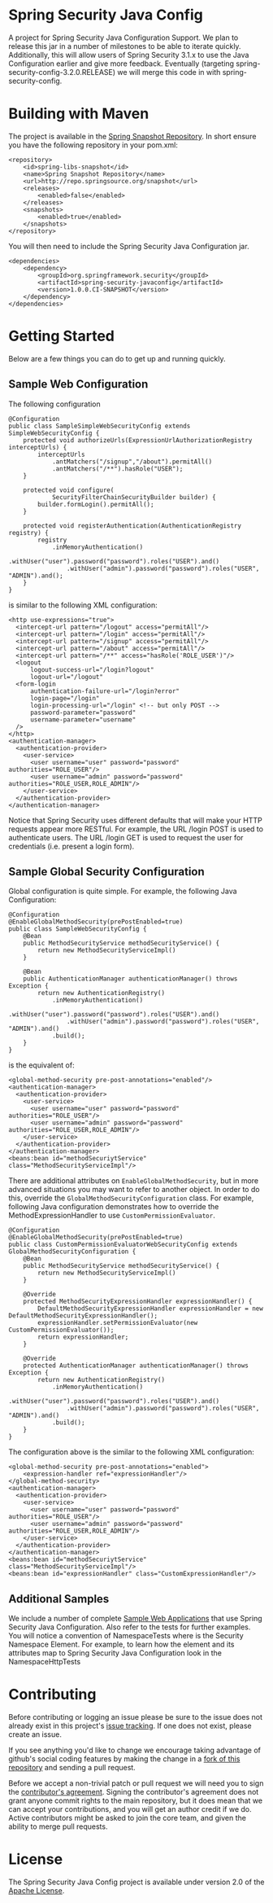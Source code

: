 Spring Security Java Config
======================

A project for Spring Security Java Configuration Support. We plan to release this jar in a number of milestones
to be able to iterate quickly. Additionally, this will allow users of Spring Security 3.1.x to use the
Java Configuration earlier and give more feedback. Eventually (targeting spring-security-config-3.2.0.RELEASE)
we will merge this code in with spring-security-config.

Building with Maven
==============

The project is available in the [Spring Snapshot Repository](https://github.com/SpringSource/spring-framework/wiki/SpringSource-repository-FAQ).
In short ensure you have the following repository in your pom.xml:

    <repository>
        <id>spring-libs-snapshot</id>
        <name>Spring Snapshot Repository</name>
        <url>http://repo.springsource.org/snapshot</url>
        <releases>
            <enabled>false</enabled>
        </releases>
        <snapshots>
            <enabled>true</enabled>
        </snapshots>
    </repository>

You will then need to include the Spring Security Java Configuration jar.

    <dependencies>
        <dependency>
            <groupId>org.springframework.security</groupId>
            <artifactId>spring-security-javaconfig</artifactId>
            <version>1.0.0.CI-SNAPSHOT</version>
        </dependency>
    </dependencies>


Getting Started
======================

Below are a few things you can do to get up and running quickly.

Sample Web Configuration
----------------------

The following configuration

    @Configuration
    public class SampleSimpleWebSecurityConfig extends SimpleWebSecurityConfig {
        protected void authorizeUrls(ExpressionUrlAuthorizationRegistry interceptUrls) {
            interceptUrls
                .antMatchers("/signup","/about").permitAll()
                .antMatchers("/**").hasRole("USER");
        }

        protected void configure(
                SecurityFilterChainSecurityBuilder builder) {
            builder.formLogin().permitAll();
        }

        protected void registerAuthentication(AuthenticationRegistry registry) {
            registry
                .inMemoryAuthentication()
                    .withUser("user").password("password").roles("USER").and()
                    .withUser("admin").password("password").roles("USER", "ADMIN").and();
        }
    }

is similar to the following XML configuration:

    <http use-expressions="true">
      <intercept-url pattern="/logout" access="permitAll"/>
      <intercept-url pattern="/login" access="permitAll"/>
      <intercept-url pattern="/signup" access="permitAll"/>
      <intercept-url pattern="/about" access="permitAll"/>
      <intercept-url pattern="/**" access="hasRole('ROLE_USER')"/>
      <logout
          logout-success-url="/login?logout"
          logout-url="/logout"
      <form-login
          authentication-failure-url="/login?error"
          login-page="/login"
          login-processing-url="/login" <!-- but only POST -->
          password-parameter="password"
          username-parameter="username"
      />
    </http>
    <authentication-manager>
      <authentication-provider>
        <user-service>
          <user username="user" password="password" authorities="ROLE_USER"/>
          <user username="admin" password="password" authorities="ROLE_USER,ROLE_ADMIN"/>
        </user-service>
      </authentication-provider>
    </authentication-manager>

Notice that Spring Security uses different defaults that will make your HTTP requests appear more RESTful. For example, the URL /login POST is used to
authenticate users. The URL /login GET is used to request the user for credentials (i.e. present a login form).

Sample Global Security Configuration
-------------

Global configuration is quite simple. For example, the following Java Configuration:

    @Configuration
    @EnableGlobalMethodSecurity(prePostEnabled=true)
    public class SampleWebSecurityConfig {
        @Bean
        public MethodSecurityService methodSecurityService() {
            return new MethodSecurityServiceImpl()
        }

        @Bean
        public AuthenticationManager authenticationManager() throws Exception {
            return new AuthenticationRegistry()
                .inMemoryAuthentication()
                    .withUser("user").password("password").roles("USER").and()
                    .withUser("admin").password("password").roles("USER", "ADMIN").and()
                .build();
        }
    }

is the equivalent of:

    <global-method-security pre-post-annotations="enabled"/>
    <authentication-manager>
      <authentication-provider>
        <user-service>
          <user username="user" password="password" authorities="ROLE_USER"/>
          <user username="admin" password="password" authorities="ROLE_USER,ROLE_ADMIN"/>
        </user-service>
      </authentication-provider>
    </authentication-manager>
    <beans:bean id="methodSecuriytService" class="MethodSecurityServiceImpl"/>

There are additional attributes on `EnableGlobalMethodSecurity`, but in more advanced situations you may want to refer to another object. In order to do this,
override the `GlobalMethodSecurityConfiguration` class. For example, following Java configuration demonstrates how to override the MethodExpressionHandler to use
`CustomPermissionEvaluator`.

    @Configuration
    @EnableGlobalMethodSecurity(prePostEnabled=true)
    public class CustomPermissionEvaluatorWebSecurityConfig extends GlobalMethodSecurityConfiguration {
        @Bean
        public MethodSecurityService methodSecurityService() {
            return new MethodSecurityServiceImpl()
        }

        @Override
        protected MethodSecurityExpressionHandler expressionHandler() {
            DefaultMethodSecurityExpressionHandler expressionHandler = new DefaultMethodSecurityExpressionHandler();
            expressionHandler.setPermissionEvaluator(new CustomPermissionEvaluator());
            return expressionHandler;
        }

        @Override
        protected AuthenticationManager authenticationManager() throws Exception {
            return new AuthenticationRegistry()
                .inMemoryAuthentication()
                    .withUser("user").password("password").roles("USER").and()
                    .withUser("admin").password("password").roles("USER", "ADMIN").and()
                .build();
        }
    }

The configuration above is the similar to the following XML configuration:

    <global-method-security pre-post-annotations="enabled">
        <expression-handler ref="expressionHandler"/>
    </global-method-security>
    <authentication-manager>
      <authentication-provider>
        <user-service>
          <user username="user" password="password" authorities="ROLE_USER"/>
          <user username="admin" password="password" authorities="ROLE_USER,ROLE_ADMIN"/>
        </user-service>
      </authentication-provider>
    </authentication-manager>
    <beans:bean id="methodSecuriytService" class="MethodSecurityServiceImpl"/>
    <beans:bean id="expressionHandler" class="CustomExpressionHandler"/>

Additional Samples
-------------

We include a number of complete [Sample Web Applications](./samples/) that use Spring Security Java Configuration. Also refer to the tests
for further examples. You will notice a convention of Namespace<Security Element>Tests where <Security Element> is the Security Namespace
Element. For example, to learn how the <http> element and its attributes map to Spring Security Java Configuration look in the NamespaceHttpTests

Contributing
==============
Before contributing or logging an issue please be sure to the issue does not already exist in this project's [issue tracking](https://github.com/SpringSource/spring-security-javaconfig/issues). If one does not exist, please create an issue.

If you see anything you'd like to change we encourage taking advantage of github's social coding features by making the change in a [fork of this repository](http://help.github.com/forking/) and sending a pull request.

Before we accept a non-trivial patch or pull request we will need you to sign the [contributor's agreement](https://support.springsource.com/spring_committer_signup). Signing the contributor's agreement does not grant anyone commit rights to the main repository, but it does mean that we can accept your contributions, and you will get an author credit if we do. Active contributors might be asked to join the core team, and given the ability to merge pull requests.

License
==============
The Spring Security Java Config project is available under version 2.0 of the [Apache License](http://www.apache.org/licenses/LICENSE-2.0).
